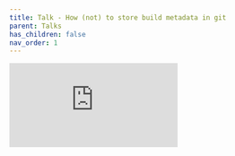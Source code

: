 ```yaml
---
title: Talk - How (not) to store build metadata in git
parent: Talks
has_children: false
nav_order: 1
---
```

<iframe src="https://wyarde.github.io/talk-store-build-metadata-in-git" frameborder="0" allowfullscreen></iframe>
